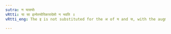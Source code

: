 ```yaml
---
sutra: न यासयोः
vRtti: या सा इत्येतयोरिकारादेशो न भवति ॥
vRtti_eng: The इ is not substituted for the अ of य and स, with the augment क, when the feminine आ follows.

---
```

